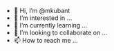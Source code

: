 - 👋 Hi, I’m @mkubant
- 👀 I’m interested in ...
- 🌱 I’m currently learning ...
- 💞️ I’m looking to collaborate on ...
- 📫 How to reach me ...

<!---
mkubant/mkubant is a ✨ special ✨ repository because its `README.md` (this file) appears on your GitHub profile.
You can click the Preview link to take a look at your changes.
--->
